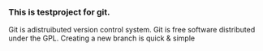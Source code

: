 ### This is testproject for git.
Git is adistruibuted version control system.
Git is free software distributed under the GPL.
Creating a new branch is quick & simple